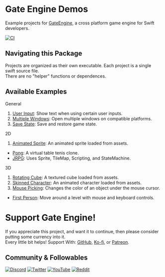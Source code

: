 # Gate Engine Demos
Example projects for [GateEngine](https://github.com/STREGAsGate/GateEngine), a cross platform game engine for Swift developers.

[![CI](https://github.com/STREGAsGate/GateEngineDemos/actions/workflows/ci.yml/badge.svg)](https://github.com/STREGAsGate/GateEngineDemos/actions/workflows/ci.yml)

## Navigating this Package
Projects are organized as their own executable.
Each project is a single swift source file.</br>
There are no "helper" functions or dependences.

## Available Examples
General
1. [User Input](Sources/_01_UserInput/UserInput.swift): 
Show text when using certain user inputs.
2. [Multiple Windows](Sources/_02_MultipleWindows/MultipleWindows.swift): 
Open multiple windows on compatible platforms.
3. [Save State](Sources/_03_SavingState/SavingState.swift): 
Save and restore game state.

2D
1. [Animated Sprite](Sources/2D_01_AnimatedSprite/AnimatedSprite.swift): 
An animated sprite loaded from assets.
* [Pong](Sources/2D_Pong/Pong.swift): 
A virtual table tenis clone.
* [JRPG](Sources/2D_JRPG/JRPG.swift): 
Uses Sprite, TileMap, Scripting, and StateMachine.

3D
1. [Rotating Cube](Sources/3D_01_RotatingCube/RotatingCube.swift): 
A textured cube loaded from assets.
2. [Skinned Character](Sources/3D_02_SkinnedCharacter/SkinnedCharacter.swift): 
An animated character loaded from assets.
3. [Mouse Picking](Sources/3D_03_MousePicking/MousePicking.swift): 
Changes the color of an object under the mouse cursor.
* [First Person](Sources/3D_FirstPerson/FirstPerson.swift): 
Move around a level with mouse and keyboard controls.

# Support Gate Engine!
If you appreciate this project, and want it to continue, then please consider putting some currency into it.</br>
Every little bit helps! Support With:
[GitHub](https://github.com/sponsors/STREGAsGate),
[Ko-fi](https://ko-fi.com/STREGAsGate),
or
[Patreon](https://www.patreon.com/STREGAsGate).

## Community & Followables
[![Discord](https://img.shields.io/discord/641809158051725322?label=Hang%20Out&logo=Discord&style=social)](https://discord.gg/5JdRJhD)
[![Twitter](https://img.shields.io/twitter/follow/stregasgate?style=social)](https://twitter.com/stregasgate)
[![YouTube](https://img.shields.io/youtube/channel/subscribers/UCBXFkK2B4w9856wBJfCGufg?label=Subscribe&style=social)](https://youtube.com/stregasgate)
[![Reddit](https://img.shields.io/reddit/subreddit-subscribers/stregasgate?style=social)](https://www.reddit.com/r/stregasgate/)
